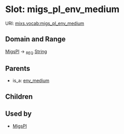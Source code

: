 
# Slot: migs_pl_env_medium




URI: [mixs.vocab:migs_pl_env_medium](https://w3id.org/mixs/vocab/migs_pl_env_medium)


## Domain and Range

[MigsPl](MigsPl.md) ->  <sub>REQ</sub> [String](types/String.md)

## Parents

 *  is_a: [env_medium](env_medium.md)

## Children


## Used by

 * [MigsPl](MigsPl.md)
